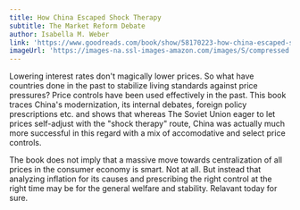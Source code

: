 ```yaml
---
title: How China Escaped Shock Therapy
subtitle: The Market Reform Debate
author: Isabella M. Weber
link: 'https://www.goodreads.com/book/show/58170223-how-china-escaped-shock-therapy'
imageUrl: 'https://images-na.ssl-images-amazon.com/images/S/compressed.photo.goodreads.com/books/1622070091i/58170223.jpg'
---
```


Lowering interest rates don't magically lower prices. So what have countries done in the past to
stabilize living standards against price pressures? Price controls have been used effectively in the
past. This book traces China's modernization, its internal debates, foreign policy prescriptions
etc. and shows that whereas The Soviet Union eager to let prices self-adjust with the "shock
therapy" route, China was actually much more successful in this regard with a mix of accomodative
and select price controls.

The book does not imply that a massive move towards centralization of all prices in the consumer
economy is smart. Not at all. But instead that analyzing inflation for its causes and prescribing
the right control at the right time may be for the general welfare and stability. Relavant today for
sure.
